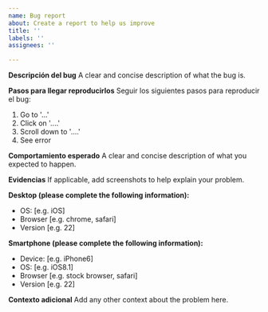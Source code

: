 ```yaml
---
name: Bug report
about: Create a report to help us improve
title: ''
labels: ''
assignees: ''

---
```


**Descripción del bug**
A clear and concise description of what the bug is.

**Pasos para llegar reproducirlos**
Seguir los siguientes pasos para reproducir el bug:
1. Go to '...'
2. Click on '....'
3. Scroll down to '....'
4. See error

**Comportamiento esperado**
A clear and concise description of what you expected to happen.

**Evidencias**
If applicable, add screenshots to help explain your problem.

**Desktop (please complete the following information):**
 - OS: [e.g. iOS]
 - Browser [e.g. chrome, safari]
 - Version [e.g. 22]

**Smartphone (please complete the following information):**
 - Device: [e.g. iPhone6]
 - OS: [e.g. iOS8.1]
 - Browser [e.g. stock browser, safari]
 - Version [e.g. 22]

**Contexto adicional**
Add any other context about the problem here.
